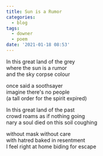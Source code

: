 ```yaml
---
title: Sun is a Rumor
categories:
  - blog
tags:
  - downer
  - poem
date: '2021-01-18 08:53'
---
```


In this great land of the grey   
where the sun is a rumor  
and the sky corpse colour  


once said a soothsayer  
imagine there's no people  
(a tall order for the spirit expired)   


In this great land of the past    
crowd roams as if nothing going    
nary a soul died on this soil coughing  


without mask without care  
with hatred baked in resentment  
I feel right at home biding for escape    

